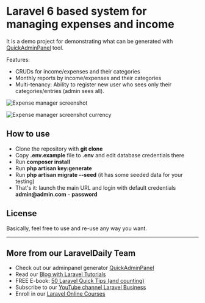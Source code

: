 # Laravel 6 based system for managing expenses and income

It is a demo project for demonstrating what can be generated with [QuickAdminPanel](https://quickadminpanel.com) tool.

Features:
- CRUDs for income/expenses and their categories
- Monthly reports by income/expenses and their categories
- Multi-tenancy: Ability to register new user who sees only their categories/entries (admin sees all).

![Expense manager screenshot](https://laraveldaily.com/wp-content/uploads/2019/09/laravel-expenses-manager-reports.png)

![Expense manager screenshot currency](https://laraveldaily.com/wp-content/uploads/2019/09/laravel-expenses-manager-table.png)

## How to use

- Clone the repository with __git clone__
- Copy __.env.example__ file to __.env__ and edit database credentials there
- Run __composer install__
- Run __php artisan key:generate__
- Run __php artisan migrate --seed__ (it has some seeded data for your testing)
- That's it: launch the main URL and login with default credentials __admin@admin.com__ - __password__

## License

Basically, feel free to use and re-use any way you want.

---

## More from our LaravelDaily Team

- Check out our adminpanel generator [QuickAdminPanel](https://quickadminpanel.com)
- Read our [Blog with Laravel Tutorials](https://laraveldaily.com)
- FREE E-book: [50 Laravel Quick Tips (and counting)](https://laraveldaily.com/free-e-book-40-laravel-quick-tips-and-counting/)
- Subscribe to our [YouTube channel Laravel Business](https://www.youtube.com/channel/UCTuplgOBi6tJIlesIboymGA)
- Enroll in our [Laravel Online Courses](https://laraveldaily.teachable.com/)
